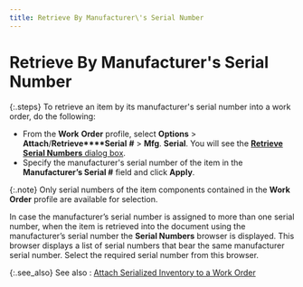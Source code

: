```yaml
---
title: Retrieve By Manufacturer\'s Serial Number
---
```


# Retrieve By Manufacturer's Serial Number


{:.steps}
To retrieve an item by its manufacturer's  serial number into a work order, do the following:

- From the **Work** **Order**  profile, select **Options** > **Attach**/**Retrieve****Serial** **#**  > **Mfg**.  **Serial**. You will see the [**Retrieve Serial Numbers** dialog box]({{site.ba_baseurl}}/misc/the_retrieve_serial_numbers_dialog_box_work_order_profile.html).
- Specify the  manufacturer's serial number of the item in the **Manufacturer’s 
 Serial #** field and click **Apply**.



{:.note}
Only serial numbers of the item components  contained in the **Work Order** profile  are available for selection.


In case the manufacturer’s serial number is assigned to more than one  serial number, when the item is retrieved into the document using the  manufacturer’s serial number the **Serial 
 Numbers** browser is displayed. This browser displays a list of serial  numbers that bear the same manufacturer serial number. Select the required  serial number from this browser.


{:.see_also}
See also
: [Attach  Serialized Inventory to a Work Order]({{site.ba_baseurl}}/prod-asm/att-cmt-items-to-wo/ser-items/serialized-inventory.html)
